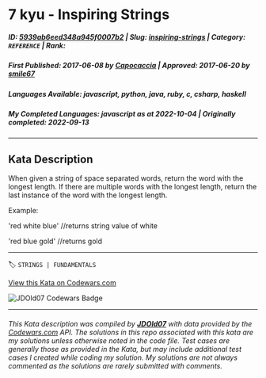 # 7 kyu - Inspiring Strings

##### **ID**: [5939ab6eed348a945f0007b2](https://www.codewars.com/kata/5939ab6eed348a945f0007b2) | **Slug**: [inspiring-strings](https://www.codewars.com/kata/5939ab6eed348a945f0007b2) | **Category**: `REFERENCE` | **Rank**: <span style="color:white">7 kyu</span>

##### **First Published**: 2017-06-08 ***by*** [Capocaccia](https://www.codewars.com/users/Capocaccia) | **Approved**: 2017-06-20 ***by*** [smile67](https://www.codewars.com/users/smile67)

##### **Languages Available**: javascript, python, java, ruby, c, csharp, haskell

##### **My Completed Languages**: javascript ***as at*** 2022-10-04 | **Originally completed**: 2022-09-13

---

## Kata Description


When given a string of space separated words, return the word with the longest length.  If there are multiple words with the longest length, return the last instance of the word with the longest length.





Example: 



'red white blue' //returns string value of white





'red blue gold' //returns gold

---


🏷 `STRINGS | FUNDAMENTALS`


[View this Kata on Codewars.com](https://www.codewars.com/kata/5939ab6eed348a945f0007b2)

![](https://www.codewars.com/users/jdold07/badges/large "JDOld07 Codewars Badge")

---

###### *This Kata description was compiled by [**JDOld07**](https://tpstech.dev) with data provided by the [Codewars.com](https://www.codewars.com) API.  The solutions in this repo associated with this kata are my solutions unless otherwise noted in the code file.  Test cases are generally those as provided in the Kata, but may include additional test cases I created while coding my solution.  My solutions are not always commented as the solutions are rarely submitted with comments.*
